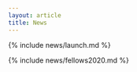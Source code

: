 ```yaml
---
layout: article
title: News
---
```


{% include news/launch.md %}

{% include news/fellows2020.md %}
